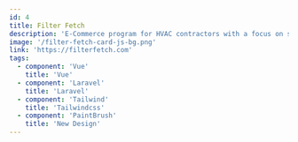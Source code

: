 ```yaml
---
id: 4
title: Filter Fetch
description: 'E-Commerce program for HVAC contractors with a focus on streamlining the filter replacement process.'
image: '/filter-fetch-card-js-bg.png'
link: 'https://filterfetch.com'
tags:
  - component: 'Vue'
    title: 'Vue'
  - component: 'Laravel'
    title: 'Laravel'
  - component: 'Tailwind'
    title: 'Tailwindcss'
  - component: 'PaintBrush'
    title: 'New Design'
---
```

